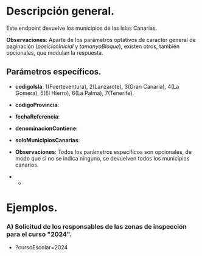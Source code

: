 # Descripción general.

Este endpoint devuelve los municipios de las Islas Canarias.

**Observaciones**: Aparte de los parámetros optativos de caracter general de paginación (_posicionInicial_ y _tamanyoBloque_), existen otros, también opcionales, que modulan la respuesta.

## Parámetros específicos.

* **codigoIsla**: 1(Fuerteventura), 2(Lanzarote), 3(Gran Canaria), 4(La Gomera), 5(El Hierro), 6(La Palma), 7(Tenerife).
* **codigoProvincia**:
* **fechaReferencia**:
* **denominacionContiene**:
* **soloMunicipiosCanarias**:

* **Observaciones**: Todos los parámetros específicos son opcionales, de modo que si no se indica ninguno, se devuelven todos los municipios canarios.
* * 

# Ejemplos.
### A) Solicitud de los responsables de las zonas de inspección para el curso "2024".
* ?cursoEscolar=2024


